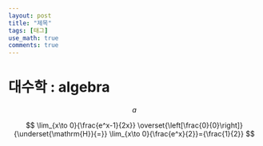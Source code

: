```yaml
---
layout: post
title: "제목"
tags: [태그]
use_math: true
comments: true
---
```


# 대수학 : algebra

$$
a
$$

$$
\lim_{x\to 0}{\frac{e^x-1}{2x}}
\overset{\left[\frac{0}{0}\right]}{\underset{\mathrm{H}}{=}}
\lim_{x\to 0}{\frac{e^x}{2}}={\frac{1}{2}}
$$
